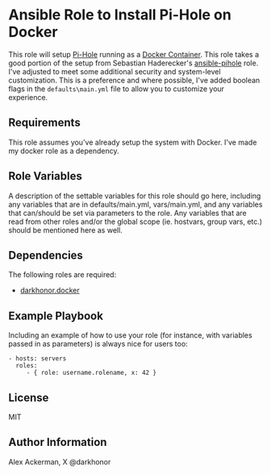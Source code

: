 # Ansible Role to Install Pi-Hole on Docker

This role will setup [Pi-Hole](https://pi-hole.net/) running as a [Docker Container](https://hub.docker.com/).
This role takes a good portion of the setup from Sebastian Haderecker's [ansible-pihole](https://github.com/shaderecker/ansible-pihole)
role.  I've adjusted to meet some additional security and system-level customization.  This is a preference and where
possible, I've added boolean flags in the `defaults\main.yml` file to allow you to customize your experience.

## Requirements

This role assumes you've already setup the system with Docker.  I've made my docker role as a dependency.

## Role Variables

A description of the settable variables for this role should go here, including any variables that are in defaults/main.yml, vars/main.yml, and any variables that can/should be set via parameters to the role. Any variables that are read from other roles and/or the global scope (ie. hostvars, group vars, etc.) should be mentioned here as well.

## Dependencies

The following roles are required:

* [darkhonor.docker](https://galaxy.ansible.com/darkhonor/docker)

## Example Playbook

Including an example of how to use your role (for instance, with variables passed in as parameters) is always nice for users too:

    - hosts: servers
      roles:
         - { role: username.rolename, x: 42 }

## License

MIT

## Author Information

Alex Ackerman, X @darkhonor
